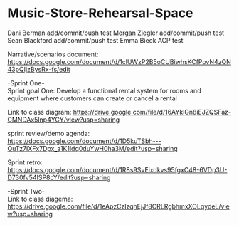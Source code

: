 # Music-Store-Rehearsal-Space
Dani Berman add/commit/push test
Morgan Ziegler add/commit/push test
Sean Blackford add/commit/push test
Emma Bieck ACP test

Narrative/scenarios document: https://docs.google.com/document/d/1clUWzP2B5oCUBiwhsKCfPovN4zQN43pQIjzBysRx-fs/edit

-Sprint One- \
Sprint goal One: Develop a functional rental system for rooms and equipment where customers can create or cancel a rental

Link to class diagram: https://drive.google.com/file/d/16AYklGn8iEJZQSFaz-CMNDAx5lnp4YCY/view?usp=sharing

sprint review/demo agenda: https://docs.google.com/document/d/1D5kuTSbh---QuTz7IXFx7Dpx_a1K1ldq0duYwH0ha3M/edit?usp=sharing

Sprint retro: https://docs.google.com/document/d/1R8s9SvEixdkvs95fgxC48-6VDp3U-D730fv54ISP8cY/edit?usp=sharing

-Sprint Two- \
Link to class diagema: https://drive.google.com/file/d/1eApzCzlzqhEjJf8CRLRgbhmxXOLqydeL/view?usp=sharing
